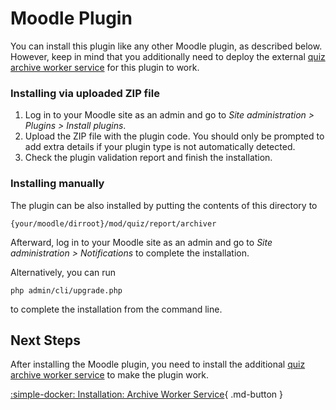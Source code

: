 # Moodle Plugin

You can install this plugin like any other Moodle plugin, as described below.
However, keep in mind that you additionally need to deploy the external [quiz
archive worker service](/installation/archiveworker) for this plugin to work.


### Installing via uploaded ZIP file

1. Log in to your Moodle site as an admin and go to _Site administration >
   Plugins > Install plugins_.
2. Upload the ZIP file with the plugin code. You should only be prompted to add
   extra details if your plugin type is not automatically detected.
3. Check the plugin validation report and finish the installation.


### Installing manually

The plugin can be also installed by putting the contents of this directory to

```text
{your/moodle/dirroot}/mod/quiz/report/archiver
```

Afterward, log in to your Moodle site as an admin and go to _Site administration >
Notifications_ to complete the installation.

Alternatively, you can run

```text
php admin/cli/upgrade.php
```

to complete the installation from the command line.


## Next Steps

After installing the Moodle plugin, you need to install the additional [quiz
archive worker service](/installation/archiveworker) to make the plugin work.

[:simple-docker: Installation: Archive Worker Service](/installation/archiveworker){ .md-button }
